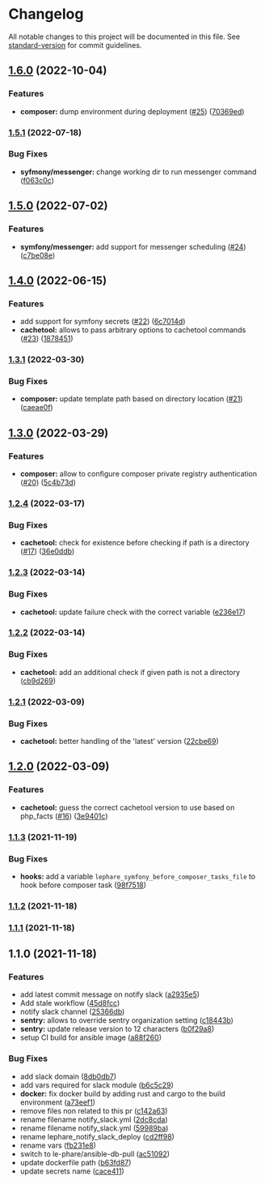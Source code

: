 # Changelog

All notable changes to this project will be documented in this file. See [standard-version](https://github.com/conventional-changelog/standard-version) for commit guidelines.

## [1.6.0](https://github.com/le-phare/ansible-deploy/compare/v1.5.1...v1.6.0) (2022-10-04)


### Features

* **composer:** dump environment during deployment  ([#25](https://github.com/le-phare/ansible-deploy/issues/25)) ([70369ed](https://github.com/le-phare/ansible-deploy/commit/70369ed0e335a2dc677ac3c26aca181491b6c6e1))

### [1.5.1](https://github.com/le-phare/ansible-deploy/compare/v1.5.0...v1.5.1) (2022-07-18)


### Bug Fixes

* **syfmony/messenger:** change working dir to run messenger command ([f063c0c](https://github.com/le-phare/ansible-deploy/commit/f063c0c1dca04498ce7123476b0ea9e91b6fda87))

## [1.5.0](https://github.com/le-phare/ansible-deploy/compare/v1.4.0...v1.5.0) (2022-07-02)


### Features

* **symfony/messenger:** add support for messenger scheduling ([#24](https://github.com/le-phare/ansible-deploy/issues/24)) ([c7be08e](https://github.com/le-phare/ansible-deploy/commit/c7be08ecefbc9f78026694d8c2b8546bc288755c))

## [1.4.0](https://github.com/le-phare/ansible-deploy/compare/v1.3.1...v1.4.0) (2022-06-15)


### Features

* add support for symfony secrets ([#22](https://github.com/le-phare/ansible-deploy/issues/22)) ([6c7014d](https://github.com/le-phare/ansible-deploy/commit/6c7014d6a680561151f61a31df43dc69498e51ec))
* **cachetool:** allows to pass arbitrary options to cachetool commands ([#23](https://github.com/le-phare/ansible-deploy/issues/23)) ([1878451](https://github.com/le-phare/ansible-deploy/commit/1878451e29fd0914894fc184fa53e7470ad6dec5))

### [1.3.1](https://github.com/le-phare/ansible-deploy/compare/v1.3.0...v1.3.1) (2022-03-30)


### Bug Fixes

* **composer:** update template path based on directory location ([#21](https://github.com/le-phare/ansible-deploy/issues/21)) ([caeae0f](https://github.com/le-phare/ansible-deploy/commit/caeae0f8118f90097e0b715b744d7c7e8bff662e))

## [1.3.0](https://github.com/le-phare/ansible-deploy/compare/v1.2.4...v1.3.0) (2022-03-29)


### Features

* **composer:** allow to configure composer private registry authentication ([#20](https://github.com/le-phare/ansible-deploy/issues/20)) ([5c4b73d](https://github.com/le-phare/ansible-deploy/commit/5c4b73d86b53c9a4ff4212d3b513dbe58b6c01cb))

### [1.2.4](https://github.com/le-phare/ansible-deploy/compare/v1.2.3...v1.2.4) (2022-03-17)


### Bug Fixes

* **cachetool:** check for existence before checking if path is a directory ([#17](https://github.com/le-phare/ansible-deploy/issues/17)) ([36e0ddb](https://github.com/le-phare/ansible-deploy/commit/36e0ddb3f44e0c617b9cd665d0a53a5d24d45a38))

### [1.2.3](https://github.com/le-phare/ansible-deploy/compare/v1.2.2...v1.2.3) (2022-03-14)


### Bug Fixes

* **cachetool:** update failure check with the correct variable ([e236e17](https://github.com/le-phare/ansible-deploy/commit/e236e17512d18e323c753b62c6deda2083756d51))

### [1.2.2](https://github.com/le-phare/ansible-deploy/compare/v1.2.1...v1.2.2) (2022-03-14)


### Bug Fixes

* **cachetool:** add an additional check if given path is not a directory ([cb9d269](https://github.com/le-phare/ansible-deploy/commit/cb9d26944278523b2a1cf1134eb4021a5353cf25))

### [1.2.1](https://github.com/le-phare/ansible-deploy/compare/v1.2.0...v1.2.1) (2022-03-09)


### Bug Fixes

* **cachetool:** better handling of the 'latest' version ([22cbe69](https://github.com/le-phare/ansible-deploy/commit/22cbe69fe394c724664c686fe82d4038efe66720))

## [1.2.0](https://github.com/le-phare/ansible-deploy/compare/v1.1.3...v1.2.0) (2022-03-09)


### Features

* **cachetool:** guess the correct cachetool version to use based on php_facts ([#16](https://github.com/le-phare/ansible-deploy/issues/16)) ([3e9401c](https://github.com/le-phare/ansible-deploy/commit/3e9401ccd06d7dd704d82afc084e4f6a141be644))

### [1.1.3](https://github.com/le-phare/ansible-deploy/compare/v1.1.2...v1.1.3) (2021-11-19)


### Bug Fixes

* **hooks:** add a variable `lephare_symfony_before_composer_tasks_file` to hook before composer task ([98f7518](https://github.com/le-phare/ansible-deploy/commit/98f75186dc58211b508a5174c59bd64671c7e3f0))

### [1.1.2](https://github.com/le-phare/ansible-deploy/compare/v1.1.1...v1.1.2) (2021-11-18)

### [1.1.1](https://github.com/le-phare/ansible-deploy/compare/v1.1.0...v1.1.1) (2021-11-18)

## 1.1.0 (2021-11-18)


### Features

* add latest commit message on notify slack ([a2935e5](https://github.com/le-phare/ansible-deploy/commit/a2935e53ff26d1ef438fdd78dfdc773ad609e859))
* Add stale workflow ([45d8fcc](https://github.com/le-phare/ansible-deploy/commit/45d8fcc9e97dfea5c4cac4e9a5bf325459388d9b))
* notify slack channel ([25366db](https://github.com/le-phare/ansible-deploy/commit/25366dbc6fded848120dd5c156de657a5a4d16e8))
* **sentry:** allows to override sentry organization setting ([c18443b](https://github.com/le-phare/ansible-deploy/commit/c18443b747bba0ab18226dfadf626c985573d88e))
* **sentry:** update release version to 12 characters ([b0f29a8](https://github.com/le-phare/ansible-deploy/commit/b0f29a86f0dffd0d1b5ee22a0b7f2470e4fed252))
* setup CI build for ansible image ([a88f260](https://github.com/le-phare/ansible-deploy/commit/a88f2605e613be93ecb1cf0b18425ee4c5043767))


### Bug Fixes

* add slack domain ([8db0db7](https://github.com/le-phare/ansible-deploy/commit/8db0db72c24ae759be4e1027c7351dd43fabe416))
* add vars required for slack module ([b6c5c29](https://github.com/le-phare/ansible-deploy/commit/b6c5c296c44926410e3864f0ba172944552dfda5))
* **docker:** fix docker build by adding rust and cargo to the build environment ([a73eef1](https://github.com/le-phare/ansible-deploy/commit/a73eef16a08706aaf45a7eb4e13b1a608793189f))
* remove files non related to this pr ([c142a63](https://github.com/le-phare/ansible-deploy/commit/c142a63745d91bc4fb673984ad08f8c375b6ef83))
* rename filename notify_slack.yml ([2dc8cda](https://github.com/le-phare/ansible-deploy/commit/2dc8cda08241e08ed5ff8a8ae230ad64c40b117d))
* rename filename notify_slack.yml ([59989ba](https://github.com/le-phare/ansible-deploy/commit/59989baefe5e183ae50287a0782bf578744fe979))
* rename lephare_notify_slack_deploy ([cd2ff98](https://github.com/le-phare/ansible-deploy/commit/cd2ff982c14d28063ec3ead2d1af436b16448eda))
* rename vars ([fb231e8](https://github.com/le-phare/ansible-deploy/commit/fb231e8e26502b8499f1bdfba1388cb1a98c0fb0))
* switch to le-phare/ansible-db-pull ([ac51092](https://github.com/le-phare/ansible-deploy/commit/ac510922319fd26ff6045ce60667b0ae989b8481))
* update dockerfile path ([b63fd87](https://github.com/le-phare/ansible-deploy/commit/b63fd8789c32219de520c154ae6413b45b35fd63))
* update secrets name ([cace411](https://github.com/le-phare/ansible-deploy/commit/cace41191d2df38369c909592fe6a7d43de55fe1))
